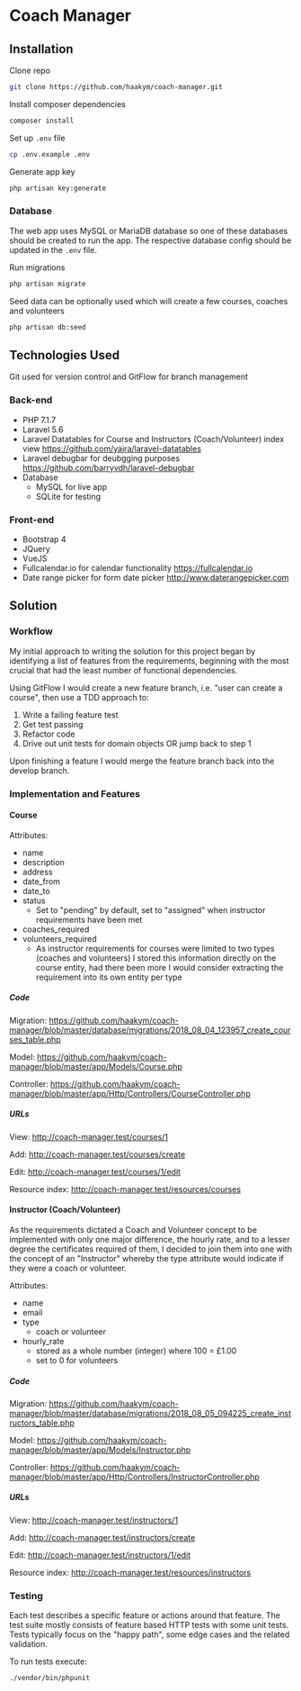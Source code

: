 # Coach Manager

## Installation

Clone repo

```bash
git clone https://github.com/haakym/coach-manager.git
```

Install composer dependencies

```bash
composer install
```

Set up `.env` file

```bash
cp .env.example .env
```

Generate app key

```bash
php artisan key:generate
```

### Database

The web app uses MySQL or MariaDB database so one of these databases should be created to run the app. The respective database config should be updated in the `.env` file.

Run migrations

```bash
php artisan migrate
```

Seed data can be optionally used which will create a few courses, coaches and volunteers

```bash
php artisan db:seed
```

## Technologies Used

Git used for version control and GitFlow for branch management

### Back-end

- PHP 7.1.7
- Laravel 5.6
- Laravel Datatables for Course and Instructors (Coach/Volunteer) index view https://github.com/yajra/laravel-datatables
- Laravel debugbar for deubgging purposes https://github.com/barryvdh/laravel-debugbar
- Database
  - MySQL for live app
  - SQLite for testing

### Front-end

- Bootstrap 4
- JQuery
- VueJS
- Fullcalendar.io for calendar functionality https://fullcalendar.io
- Date range picker for form date picker http://www.daterangepicker.com

## Solution

### Workflow

My initial approach to writing the solution for this project began by identifying a list of features from the requirements, beginning with the most crucial that had the least number of functional dependencies.

Using GitFlow I would create a new feature branch, i.e. "user can create a course", then use a TDD approach to:
  
  1. Write a failing feature test
  2. Get test passing
  3. Refactor code
  4. Drive out unit tests for domain objects OR jump back to step 1

Upon finishing a feature I would merge the feature branch back into the develop branch.

### Implementation and Features

#### Course

Attributes:

- name
- description
- address
- date_from
- date_to
- status
  - Set to "pending" by default, set to "assigned" when instructor requirements have been met
- coaches_required
- volunteers_required
  - As instructor requirements for courses were limited to two types (coaches and volunteers) I stored this information directly on the course entity, had there been more I would consider extracting the requirement into its own entity per type

##### Code

Migration: https://github.com/haakym/coach-manager/blob/master/database/migrations/2018_08_04_123957_create_courses_table.php

Model: https://github.com/haakym/coach-manager/blob/master/app/Models/Course.php

Controller: https://github.com/haakym/coach-manager/blob/master/app/Http/Controllers/CourseController.php

##### URLs

View: http://coach-manager.test/courses/1

Add:  http://coach-manager.test/courses/create

Edit:  http://coach-manager.test/courses/1/edit

Resource index: http://coach-manager.test/resources/courses

#### Instructor (Coach/Volunteer)

As the requirements dictated a Coach and Volunteer concept to be implemented with only one major difference, the hourly rate, and to a lesser degree the certificates required of them, I decided to join them into one with the concept of an "Instructor" whereby the type attribute would indicate if they were a coach or volunteer.

Attributes:

- name
- email
- type
  - coach or volunteer
- hourly_rate
  - stored as a whole number (integer) where 100 = £1.00
  - set to 0 for volunteers

##### Code

Migration: https://github.com/haakym/coach-manager/blob/master/database/migrations/2018_08_05_094225_create_instructors_table.php

Model: https://github.com/haakym/coach-manager/blob/master/app/Models/Instructor.php

Controller: https://github.com/haakym/coach-manager/blob/master/app/Http/Controllers/InstructorController.php

##### URLs

View: http://coach-manager.test/instructors/1

Add:  http://coach-manager.test/instructors/create

Edit:  http://coach-manager.test/instructors/1/edit

Resource index: http://coach-manager.test/resources/instructors


### Testing

Each test describes a specific feature or actions around that feature. The test suite mostly consists of feature based HTTP tests with some unit tests. Tests typically focus on the "happy path", some edge cases and the related validation.

To run tests execute:

```bash
./vendor/bin/phpunit
```

